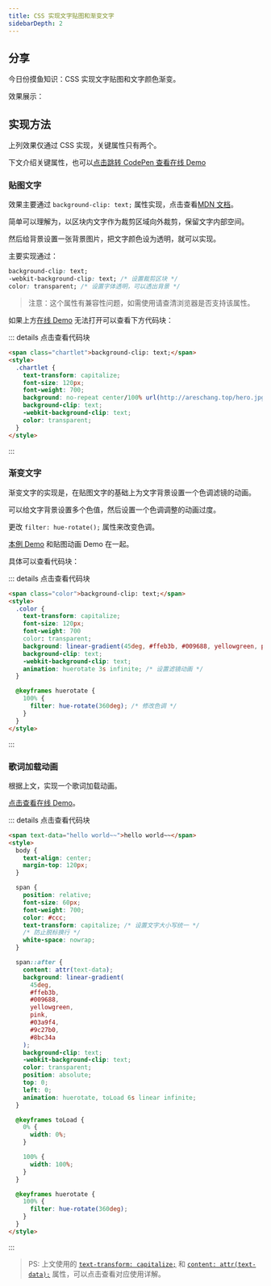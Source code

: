 ```yaml
---
title: CSS 实现文字贴图和渐变文字
sidebarDepth: 2
---
```


## 分享

今日份摸鱼知识：CSS 实现文字贴图和文字颜色渐变。

效果展示：

<template>
  <span class="base_span chartlet">background-clip: text;</span>
  <br />
  <span class="base_span color">background-clip: text;</span>
  <style>
    .base_span {
      text-transform: capitalize;
      font-size: 60px;
      font-weight: 700;
    }
    .chartlet {
      background: no-repeat center/100% url(http://areschang.top/hero.jpg);
      background-clip: text;
      -webkit-background-clip: text;
      color: transparent;
    }
    .color {
      color: transparent;
      background: linear-gradient(45deg, #ffeb3b, #009688, yellowgreen, pink, #03a9f4, #9c27b0, #8bc34a);
      background-clip: text;
      -webkit-background-clip: text;
      animation: huerotate 3s infinite;
    }
    @keyframes huerotate {
      100% {
        filter: hue-rotate(360deg); /* 滤镜 色调旋转 */
      }
    }
  </style>
</template>

## 实现方法

上列效果仅通过 CSS 实现，关键属性只有两个。

下文介绍关键属性，也可以[点击跳转 CodePen 查看在线 Demo](https://codepen.io/ares-chang/pen/JjWgpbo)

### 贴图文字

效果主要通过 `background-clip: text;` 属性实现，点击查看[MDN 文档](https://developer.mozilla.org/zh-CN/docs/Web/CSS/background-clip)。

简单可以理解为，以区块内文字作为裁剪区域向外裁剪，保留文字内部空间。

然后给背景设置一张背景图片，把文字颜色设为透明，就可以实现。

主要实现通过：

```css
background-clip: text;
-webkit-background-clip: text; /* 设置裁剪区块 */
color: transparent; /* 设置字体透明，可以透出背景 */
```

> 注意：这个属性有兼容性问题，如需使用请查清浏览器是否支持该属性。

如果上方[在线 Demo](https://codepen.io/ares-chang/pen/JjWgpbo) 无法打开可以查看下方代码块：

::: details 点击查看代码块
```html
<span class="chartlet">background-clip: text;</span>
<style>
  .chartlet {
    text-transform: capitalize;
    font-size: 120px;
    font-weight: 700;
    background: no-repeat center/100% url(http://areschang.top/hero.jpg);
    background-clip: text;
    -webkit-background-clip: text;
    color: transparent;
  }
</style>
```
:::

### 渐变文字

渐变文字的实现是，在贴图文字的基础上为文字背景设置一个色调滤镜的动画。

可以给文字背景设置多个色值，然后设置一个色调调整的动画过度。

更改 `filter: hue-rotate();` 属性来改变色调。

[本例 Demo](https://codepen.io/ares-chang/pen/JjWgpbo) 和贴图动画 Demo 在一起。

具体可以查看代码块：

::: details 点击查看代码块
```html
<span class="color">background-clip: text;</span>
<style>
  .color {
    text-transform: capitalize;
    font-size: 120px;
    font-weight: 700
    color: transparent;
    background: linear-gradient(45deg, #ffeb3b, #009688, yellowgreen, pink, #03a9f4, #9c27b0, #8bc34a); /* 设置多个背景色，可以在动画时出现缤纷的效果 */
    background-clip: text;
    -webkit-background-clip: text;
    animation: huerotate 3s infinite; /* 设置滤镜动画 */
  }

  @keyframes huerotate {
    100% {
      filter: hue-rotate(360deg); /* 修改色调 */
    }
  }
</style>
```
:::

### 歌词加载动画

根据上文，实现一个歌词加载动画。

<template>
<span class="toLoad" text-data="hello world~~">hello world~~</span>
<style>
  .toLoad {
    position: relative;
    font-size: 60px;
    font-weight: 700;
    color: #ccc;
    text-transform: capitalize;
    /* 防止脱标换行 */
    white-space: nowrap;
  }
  .toLoad::after {
    content: attr(text-data);
    background: linear-gradient(
      45deg,
      #ffeb3b,
      #009688,
      yellowgreen,
      pink,
      #03a9f4,
      #9c27b0,
      #8bc34a
    );
    background-clip: text;
    -webkit-background-clip: text;
    color: transparent;
    position: absolute;
    top: 0;
    left: 0;
    animation: toLoad 6s linear infinite;
  }
  @keyframes toLoad {
    0% {
      width: 0%;
    }
    100% {
      width: 100%;
      filter: hue-rotate(360deg);
    }
  }
</style>
</template>

[点击查看在线 Demo](https://codepen.io/ares-chang/pen/gOmVegB)。

::: details 点击查看代码块
```html
<span text-data="hello world~~">hello world~~</span>
<style>
  body {
    text-align: center;
    margin-top: 120px;
  }

  span {
    position: relative;
    font-size: 60px;
    font-weight: 700;
    color: #ccc;
    text-transform: capitalize; /* 设置文字大小写统一 */
    /* 防止脱标换行 */
    white-space: nowrap;
  }

  span::after {
    content: attr(text-data);
    background: linear-gradient(
      45deg,
      #ffeb3b,
      #009688,
      yellowgreen,
      pink,
      #03a9f4,
      #9c27b0,
      #8bc34a
    );
    background-clip: text;
    -webkit-background-clip: text;
    color: transparent;
    position: absolute;
    top: 0;
    left: 0;
    animation: huerotate, toLoad 6s linear infinite;
  }

  @keyframes toLoad {
    0% {
      width: 0%;
    }

    100% {
      width: 100%;
    }
  }

  @keyframes huerotate {
    100% {
      filter: hue-rotate(360deg);
    }
  }
</style>
```
:::

> PS: 上文使用的 [`text-transform: capitalize;`](./css-text-transform.md) 和 [`content: attr(text-data);`](./css-tooltip.md) 属性，可以点击查看对应使用详解。